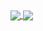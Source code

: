 <a href="#Mana42138">
  <img align="center" src="https://github-readme-stats.vercel.app/api?username=Mana42138&count_private=true&show_icons=true&theme=chartreuse-dark" />
</a>
<a href="#Mana42138">
  <img align="center" src="https://github-readme-stats.vercel.app/api/top-langs/?username=Mana42138&theme=chartreuse-dark&layout=compact" />
</a>
